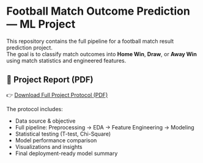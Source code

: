 # Football Match Outcome Prediction — ML Project

This repository contains the full pipeline for a football match result prediction project.  
The goal is to classify match outcomes into **Home Win**, **Draw**, or **Away Win** using match statistics and engineered features.

## 📄 Project Report (PDF)

👉 [Download Full Project Protocol (PDF)](./Football_Match_Prediction_Protocol_FINAL_ENRICHED.pdf)

The protocol includes:
- Data source & objective
- Full pipeline: Preprocessing → EDA → Feature Engineering → Modeling
- Statistical testing (T-test, Chi-Square)
- Model performance comparison
- Visualizations and insights
- Final deployment-ready model summary


